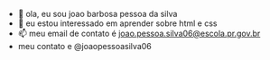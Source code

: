 - 👋 ola, eu sou joao barbosa pessoa da silva
- 👀 eu estou interessado em aprender sobre html e css
- 📫 meu email de contato é joao.pessoa.silva06@escola.pr.gov.br
- meu contato e @joaopessoasilva06

<!---
joaopessoasilva06/joaopessoasilva06 is a ✨ special ✨ repository because its `README.md` (this file) appears on your GitHub profile.
You can click the Preview link to take a look at your changes.
--->
